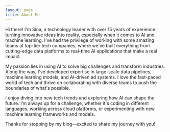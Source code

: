 ```yaml
---
layout: page
title: About Me
---
```


Hi there! I'm Sina, a technology leader with over 15 years of experience turning innovative ideas into reality, especially when it comes to AI and machine learning. I've had the privilege of working with some amazing teams at top-tier tech companies, where we've built everything from cutting-edge data platforms to real-time AI applications that make a real impact.

My passion lies in using AI to solve big challenges and transform industries. Along the way, I've developed expertise in large-scale data pipelines, machine learning models, and AI-driven ad systems. I love the fast-paced world of tech and thrive on collaborating with diverse teams to push the boundaries of what's possible.

I enjoy diving into new tech trends and exploring how AI can shape the future. I’m always up for a challenge, whether it's coding in different languages, working across cloud platforms, or experimenting with new machine learning frameworks and models.

Thanks for stopping by my blog—excited to share my journey with you!
